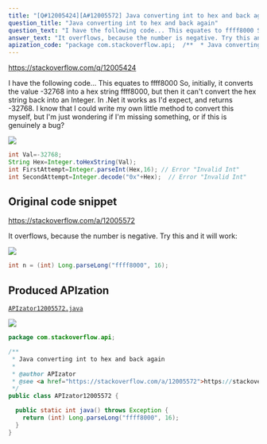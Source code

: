 ```yaml
---
title: "[Q#12005424][A#12005572] Java converting int to hex and back again"
question_title: "Java converting int to hex and back again"
question_text: "I have the following code... This equates to ffff8000 So, initially, it converts the value -32768 into a hex string ffff8000, but then it can't convert the hex string back into an Integer. In .Net it works as I'd expect, and returns -32768. I know that I could write my own little method to convert this myself, but I'm just wondering if I'm missing something, or if this is genuinely a bug?"
answer_text: "It overflows, because the number is negative. Try this and it will work:"
apization_code: "package com.stackoverflow.api;  /**  * Java converting int to hex and back again  *  * @author APIzator  * @see <a href=\"https://stackoverflow.com/a/12005572\">https://stackoverflow.com/a/12005572</a>  */ public class APIzator12005572 {    public static int java() throws Exception {     return (int) Long.parseLong(\"ffff8000\", 16);   } }"
---
```


https://stackoverflow.com/q/12005424

I have the following code...
This equates to ffff8000
So, initially, it converts the value -32768 into a hex string ffff8000, but then it can&#x27;t convert the hex string back into an Integer.
In .Net it works as I&#x27;d expect, and returns -32768.
I know that I could write my own little method to convert this myself, but I&#x27;m just wondering if I&#x27;m missing something, or if this is genuinely a bug?


<div class="code-logo"><img src="/stackoverflow.png" /></div>

```java
int Val=-32768;
String Hex=Integer.toHexString(Val);
int FirstAttempt=Integer.parseInt(Hex,16); // Error "Invalid Int"
int SecondAttempt=Integer.decode("0x"+Hex);  // Error "Invalid Int"
```


## Original code snippet

https://stackoverflow.com/a/12005572

It overflows, because the number is negative.
Try this and it will work:

<div class="code-logo"><img src="/stackoverflow.png" /></div>

```java
int n = (int) Long.parseLong("ffff8000", 16);
```

## Produced APIzation

[`APIzator12005572.java`](https://github.com/pasqualesalza/apization-temp/raw/main/data/search/APIzator12005572.java)

<div class="code-logo"><img src="/apizator.png" /></div>

```java
package com.stackoverflow.api;

/**
 * Java converting int to hex and back again
 *
 * @author APIzator
 * @see <a href="https://stackoverflow.com/a/12005572">https://stackoverflow.com/a/12005572</a>
 */
public class APIzator12005572 {

  public static int java() throws Exception {
    return (int) Long.parseLong("ffff8000", 16);
  }
}

```